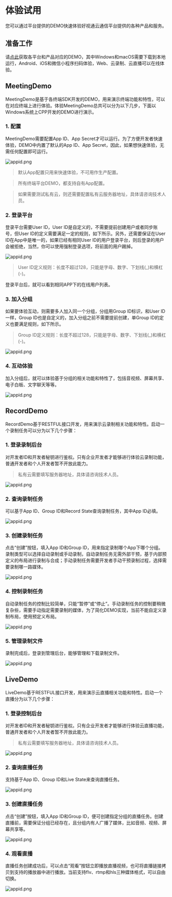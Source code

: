 # 体验试用

您可以通过平台提供的DEMO快速体验好视通云通信平台提供的各种产品和服务。

## 准备工作

请[点此](demo)获取各平台和产品对应的DEMO，其中Windows和macOS需要下载到本地运行，Android、iOS和微信小程序扫码体验，Web、云录制、云直播可以在线体验。

## MeetingDemo

MeetingDemo是基于各终端SDK开发的DEMO，用来演示终端功能和特性，可以在对应终端上进行体验。体验MeetingDemo总共可以分为以下几步，下面以Windows系统上CPP开发的DEMO进行演示。

### 1. 配置

MeetingDemo需要配置App ID、App Secret才可以运行。为了方便开发者快速体验，DEMO中内置了默认的App ID、App Secret，因此，如果想快速体验，无需任何配置即可运行。

<img alt="appid.png" src="http://fs.hst.com/download/paas/images/demo/meeting-demo-1.png" align="center" />

> 默认App配置只用来快速体验，不可用作生产配置。

> 所有终端平台DEMO，都支持自有App配置。

> 如果需要测试私有云，则还需要配置私有云服务器地址，具体请咨询技术人员。

### 2. 登录平台

登录平台需要User ID，User ID是自定义的，不需要提前创建用户或者同步账号，但User ID的定义需要满足一定的规则，如下所示。另外，还需要保证在User ID在App中是唯一的，如果已经有相同User ID的用户登录平台，则后登录的用户会被拒绝，当然，你可以使用强制登录选项，将前面的用户踢掉。

<img alt="appid.png" src="http://fs.hst.com/download/paas/images/demo/meeting-demo-2.png" align="center" />

> User ID定义规则：长度不超过128，只能是字母、数字、下划线(_)和横杠(-)。

登录平台后，就可以看到相同APP下的在线用户列表。

### 3. 加入分组

如果要体验互动，则需要多人加入同一个分组，分组用Group ID标识，和User ID一样，Group ID也是自定义的，加入分组之前不需要提前创建，单Group ID的定义也要满足规则，如下所示。

> Group ID定义规则：长度不超过128，只能是字母、数字、下划线(_)和横杠(-)。

<img alt="appid.png" src="http://fs.hst.com/download/paas/images/demo/meeting-demo-3.png" align="center" />

### 4. 互动体验

加入分组后，就可以体验基于分组的相关功能和特性了，包括音视频、屏幕共享、电子白板、文字聊天等等。

<img alt="appid.png" src="http://fs.hst.com/download/paas/images/demo/meeting-demo-4.png" align="center" />


## RecordDemo

RecordDemo基于RESTFUL接口开发，用来演示云录制相关功能和特性。启动一个录制任务可以分为以下几个步骤：

### 1. 登录录制后台

对开发者ID和开发者秘钥进行鉴权。只有企业开发者才能够进行体验云录制功能，普通开发者和个人开发者暂不开放此能力。

> 私有云需要填写服务器地址，具体请咨询技术人员。

<img alt="appid.png" src="http://fs.hst.com/download/paas/images/demo/record-demo-1.png" align="center" />

### 2. 查询录制任务

可以基于App ID、Group ID和Record State查询录制任务，其中App ID必填。

<img alt="appid.png" src="http://fs.hst.com/download/paas/images/demo/record-demo-2.png" align="center" />

### 3. 创建录制任务

点击“创建”按钮，填入App ID和Group ID，用来指定录制哪个App下哪个分组。录制类型可以选择自动录制或手动录制，自动录制任务无需外部干预，基于内部预定义的布局进行录制与合成；手动录制任务需要开发者手动干预录制过程，选择需要录制哪一路媒体。

<img alt="appid.png" src="http://fs.hst.com/download/paas/images/demo/record-demo-3.png" align="center" />

### 4. 控制录制任务

自动录制任务的控制比较简单，只能“暂停”或“停止”。手动录制任务的控制要稍微复杂些，需要手动指定需要录制的媒体，为了简化DEMO实现，当前不能自定义录制布局，使用预定义布局。

<img alt="appid.png" src="http://fs.hst.com/download/paas/images/demo/record-demo-4.png" align="center" />

### 5. 管理录制文件

录制完成后，登录到管理后台，能够管理和下载录制文件。

<img alt="appid.png" src="http://fs.hst.com/download/paas/images/demo/record-demo-5.png" align="center" />

## LiveDemo

LiveDemo基于RESTFUL接口开发，用来演示云直播相关功能和特性。启动一个直播分为以下几个步骤：

### 1. 登录控制后台

对开发者ID和开发者秘钥进行鉴权。只有企业开发者才能够进行体验云直播功能，普通开发者和个人开发者暂不开放此能力。

> 私有云需要填写服务器地址，具体请咨询技术人员。

<img alt="appid.png" src="http://fs.hst.com/download/paas/images/demo/live-demo-1.png" align="center" />

### 2. 查询直播任务

支持基于App ID、Group ID和Live State来查询直播任务。

<img alt="appid.png" src="http://fs.hst.com/download/paas/images/demo/live-demo-2.png" align="center" />

### 3. 创建直播任务

点击“创建”按钮，填入App ID和Group ID，便可创建指定分组的直播任务。创建直播前，需要保证分组已经存在，且分组内有人广播了媒体，比如音频、视频、屏幕共享等。

<img alt="appid.png" src="http://fs.hst.com/download/paas/images/demo/live-demo-3.png" align="center" />

### 4. 观看直播

直播任务创建成功后，可以点击“观看”按钮立即播放直播视频，也可将直播链接拷贝到支持的播放器中进行播放。当前支持flv、rtmp和hls三种媒体格式，可以自由切换。

<img alt="appid.png" src="http://fs.hst.com/download/paas/images/demo/live-demo-4.png" align="center" />